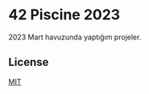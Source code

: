 # 42 Piscine 2023

2023 Mart havuzunda yaptığım projeler.

## License

[MIT](https://choosealicense.com/licenses/mit/)
